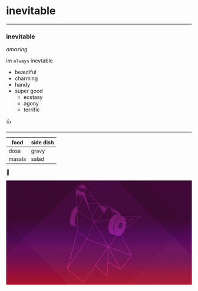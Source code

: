 # inevitable
----------



### inevitable

   *amazing*

im `always` inevtable

* beautiful
* charming 
* handy
* super good
     * ecstasy
     * agony
     * terrific 

 :+1:


 ----------------

 food       |    side dish
------------ | -------------
 dosa        | gravy
 masala      | salad

 :camel:

 ![shine](/azar.jpg)
 


